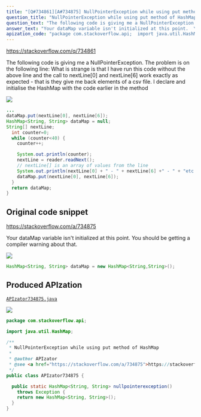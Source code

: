 ```yaml
---
title: "[Q#734861][A#734875] NullPointerException while using put method of HashMap"
question_title: "NullPointerException while using put method of HashMap"
question_text: "The following code is giving me a NullPointerException. The problem is on the following line: What is strange is that I have run this code without the above line and the call to nextLine[0] and nextLine[6] work exactly as expected - that is they give me back elements of a csv file. I declare and initialise the HashMap with the code earlier in the method"
answer_text: "Your dataMap variable isn't initialized at this point.  You should be getting a compiler warning about that."
apization_code: "package com.stackoverflow.api;  import java.util.HashMap;  /**  * NullPointerException while using put method of HashMap  *  * @author APIzator  * @see <a href=\"https://stackoverflow.com/a/734875\">https://stackoverflow.com/a/734875</a>  */ public class APIzator734875 {    public static HashMap<String, String> nullpointerexception()     throws Exception {     return new HashMap<String, String>();   } }"
---
```


https://stackoverflow.com/q/734861

The following code is giving me a NullPointerException. The problem is on the following line:
What is strange is that I have run this code without the above line and the call to nextLine[0] and nextLine[6] work exactly as expected - that is they give me back elements of a csv file. I declare and initialise the HashMap with the code
earlier in the method


<div class="code-logo"><img src="/stackoverflow.png" /></div>

```java
... 
dataMap.put(nextLine[0], nextLine[6]);
HashMap<String, String> dataMap = null;
String[] nextLine;
  int counter=0;
  while (counter<40) {
    counter++;

    System.out.println(counter);
    nextLine = reader.readNext(); 
    // nextLine[] is an array of values from the line
    System.out.println(nextLine[0] + " - " + nextLine[6] +" - " + "etc...");
    dataMap.put(nextLine[0], nextLine[6]);
  }
  return dataMap;
}
```


## Original code snippet

https://stackoverflow.com/a/734875

Your dataMap variable isn&#x27;t initialized at this point.  You should be getting a compiler warning about that.

<div class="code-logo"><img src="/stackoverflow.png" /></div>

```java
HashMap<String, String> dataMap = new HashMap<String,String>();
```

## Produced APIzation

[`APIzator734875.java`](https://github.com/pasqualesalza/apization-temp/raw/main/data/search/APIzator734875.java)

<div class="code-logo"><img src="/apizator.png" /></div>

```java
package com.stackoverflow.api;

import java.util.HashMap;

/**
 * NullPointerException while using put method of HashMap
 *
 * @author APIzator
 * @see <a href="https://stackoverflow.com/a/734875">https://stackoverflow.com/a/734875</a>
 */
public class APIzator734875 {

  public static HashMap<String, String> nullpointerexception()
    throws Exception {
    return new HashMap<String, String>();
  }
}

```